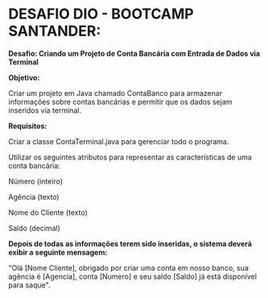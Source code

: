 # DESAFIO DIO - BOOTCAMP SANTANDER:

**Desafio: Criando um Projeto de Conta Bancária com Entrada de Dados via Terminal**

**Objetivo:**

Criar um projeto em Java chamado ContaBanco para armazenar informações sobre contas bancárias e permitir que os dados sejam inseridos via terminal.

**Requisitos:**

Criar a classe ContaTerminal.java para gerenciar todo o programa.

Utilizar os seguintes atributos para representar as características de uma conta bancária:

Número (inteiro)

Agência (texto)

Nome do Cliente (texto)

Saldo (decimal)

**Depois de todas as informações terem sido inseridas, o sistema deverá exibir a seguinte mensagem:**

"Olá [Nome Cliente], obrigado por criar uma conta em nosso banco, sua agência é [Agencia], conta [Numero] e seu saldo [Saldo] já está disponível para saque".

